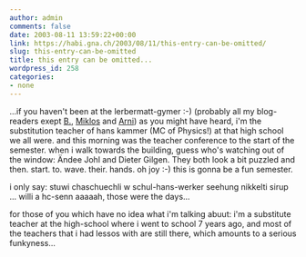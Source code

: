 ```yaml
---
author: admin
comments: false
date: 2003-08-11 13:59:22+00:00
link: https://habi.gna.ch/2003/08/11/this-entry-can-be-omitted/
slug: this-entry-can-be-omitted
title: this entry can be omitted...
wordpress_id: 258
categories:
- none
---
```


...if you haven't been at the lerbermatt-gymer :-) (probably all my blog-readers exept [B.](http://www.bernhardseefeld.ch/), [Miklos](http://www.kozary.com/mt/) and [Arni](http://www.arnoldseefeld.com/blog/))
as you might have heard, i'm the substitution teacher of hans kammer (MC of Physics!) at that high school we all were.
and this morning was the teacher conference to the start of the semester. when i walk towards the building, guess who's watching out of the window: Ändee Johl and Dieter Gilgen. They both look a bit puzzled and then. start. to. wave. their. hands. oh joy :-)
this is gonna be a fun semester.

i only say:
stuwi chaschuechli w
schul-hans-werker
seehung
nikkelti
sirup ...
willi a
hc-senn
aaaaah, those were the days...

for those of you which have no idea what i'm talking abuut: i'm a substitute teacher at the high-school where i went to school 7 years ago, and most of the teachers that i had lessos with are still there, which amounts to a serious funkyness...
